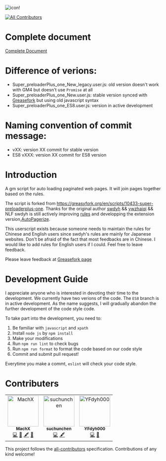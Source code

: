 
![icon!](https://raw.githubusercontent.com/machsix/Super-preloader/master/icon2.png)

[![All Contributors](https://img.shields.io/badge/all_contributors-3-orange.svg?style=flat-square)](#contributors)
# Complete document
[Complete Document](https://machsix.github.io/Super-preloader/super_preloader.html)

# Difference of verions:
 - Super_preloaderPlus_one_New_legacy.user.js: old version doesn't work with GM4 but doesn't use `Promise` at all
 - Super_preloaderPlus_one_New.user.js: stable version synced with [Greasefork](https://greasyfork.org/en/scripts/33522-super-preloaderplus-one-new) but using old javascript syntax
 - Super_preloaderPlus_one_ES8.user.js: version in active development

# Naming convention of commit message:
 - vXX: version XX commit for stable version
 - ES8 vXXX: version XX commit for ES8 version

# Introduction
A gm script for auto loading paginated web pages. It will join pages together based on the rules.

The script is forked from https://greasyfork.org/en/scripts/10433-super-preloaderplus-one.
Thanks for the original author [swdyh](https://github.com/swdyh) && [ywzhaiqi](https://github.com/ywzhaiqi/userscript/tree/master/scripts/Super_preloaderPlus) && NLF
swdyh is still actively improving [rules](http://wedata.net/databases/AutoPagerize/items) and developping the extension version,[AutoPagerize](https://addons.mozilla.org/en-US/firefox/addon/autopagerize/).

This userscript exists because someone needs to maintain the rules for Chinese and English users since swdyh's rules are mainly for Japanese websites. Don't be afraid of the fact that most feedbacks are in Chinese. I would like to add rules for English users if I could. Feel free to leave feedback.

Please leave feedback at [Greasefork page](https://greasyfork.org/en/scripts/33522-super-preloaderplus-one-new)

# Development Guide
I appreciate anyone who is interested in devoting their time to the development. We currently have two verions of the code. The `ES8` branch is in active development. As the name suggests, I will gradually abandon the further development of the code style code.

To take part into the development, you need to:
1. Be familiar with `javascript` and `xpath`
2. Install `node js` by `npm install`
3. Make your modifications
4. Run `npm run lint` to check bugs
4. Run `npm run format` to format the code based on our code style
5. Commit and submit pull request!

Everytime you make a commt, `eslint` will check your code style.

# Contributers
<!-- ALL-CONTRIBUTORS-LIST:START - Do not remove or modify this section -->
<!-- prettier-ignore -->
<table><tr><td align="center"><a href="https://github.com/machsix"><img src="https://avatars0.githubusercontent.com/u/28209092?v=4" width="100px;" alt="MachX"/><br /><sub><b>MachX</b></sub></a><br /><a href="https://github.com/machsix/Super-preloader/commits?author=machsix" title="Code">💻</a> <a href="#design-machsix" title="Design">🎨</a> <a href="#content-machsix" title="Content">🖋</a> <a href="#review-machsix" title="Reviewed Pull Requests">👀</a></td><td align="center"><a href="https://github.com/suchunchen"><img src="https://avatars3.githubusercontent.com/u/17309819?v=4" width="100px;" alt="suchunchen"/><br /><sub><b>suchunchen</b></sub></a><br /><a href="https://github.com/machsix/Super-preloader/commits?author=suchunchen" title="Code">💻</a> <a href="#content-suchunchen" title="Content">🖋</a></td><td align="center"><a href="http://wiki.mozilla.org/User:YFdyh000"><img src="https://avatars0.githubusercontent.com/u/1769875?v=4" width="100px;" alt="YFdyh000"/><br /><sub><b>YFdyh000</b></sub></a><br /><a href="https://github.com/machsix/Super-preloader/commits?author=yfdyh000" title="Code">💻</a> <a href="#design-yfdyh000" title="Design">🎨</a></td></tr></table>

<!-- ALL-CONTRIBUTORS-LIST:END -->

This project follows the [all-contributors](https://github.com/all-contributors/all-contributors) specification. Contributions of any kind welcome!